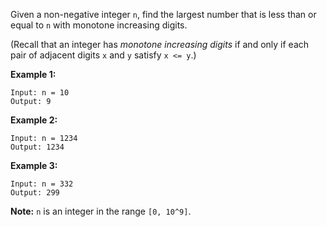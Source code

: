 Given a non-negative integer `n`, find the largest number that is less than or
equal to `n` with monotone increasing digits.

(Recall that an integer has _monotone increasing digits_ if and only if each
pair of adjacent digits `x` and `y` satisfy `x <= y`.)

**Example 1:**

    
    
    Input: n = 10
    Output: 9
    

**Example 2:**

    
    
    Input: n = 1234
    Output: 1234
    

**Example 3:**

    
    
    Input: n = 332
    Output: 299
    

**Note:** `n` is an integer in the range `[0, 10^9]`.

